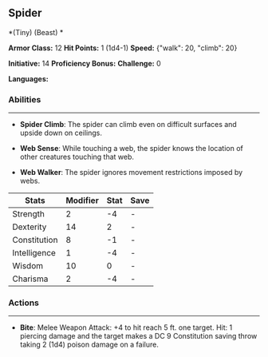 ## Spider
*(Tiny) (Beast) *

**Armor Class:** 12
**Hit Points:** 1 (1d4-1)
**Speed:** {"walk": 20, "climb": 20}

**Initiative:** 14
**Proficiency Bonus:**
**Challenge:** 0

**Languages:** 

### Abilities
 --- 
- **Spider Climb**: The spider can climb even on difficult surfaces and upside down on ceilings.

- **Web Sense**: While touching a web, the spider knows the location of other creatures touching that web.

- **Web Walker**: The spider ignores movement restrictions imposed by webs.



| Stats | Modifier | Stat | Save
| ---- | ---- | ---- | ---- |
| Strength | 2 | -4 | - |
| Dexterity | 14 | 2 | - |
| Constitution | 8 | -1 | - |
| Intelligence | 1 | -4 | - |
| Wisdom | 10 | 0 | - |
| Charisma | 2 | -4 | - |

### Actions
 --- 
- **Bite**: Melee Weapon Attack: +4 to hit  reach 5 ft.  one target. Hit: 1 piercing damage and the target makes a DC 9 Constitution saving throw  taking 2 (1d4) poison damage on a failure.

